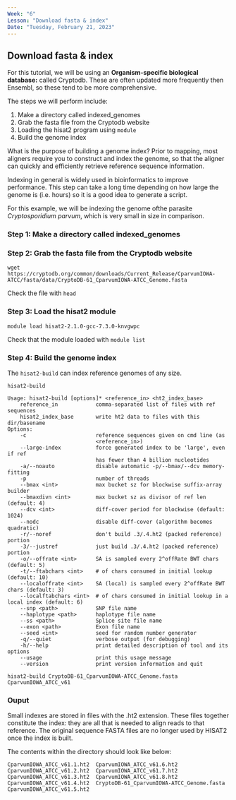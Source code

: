 ```yaml
---
Week: "6" 
Lesson: "Download fasta & index"
Date: "Tuesday, February 21, 2023"
---
```


## Download fasta & index

For this tutorial, we will be using an **Organism-specific biological database:** called Cryptodb. These are often updated more frequently then Ensembl, so these tend to be more comprehensive. 

The steps we will perform include: 
1. Make a directory called indexed_genomes
2. Grab the fasta file from the Cryptodb website 
3. Loading the hisat2 program using `module` 
4. Build the genome index 

What is the purpose of building a genome index? 
Prior to mapping, most aligners require you to construct and index the genome, so that the aligner can quickly and efficiently retrieve reference sequence information. 

Indexing in general is widely used in bioinformatics to improve performance. This step can take a long time depending on how large the genome is (i.e. hours) so it is a good idea to generate a script. 

For this example, we will be indexing the genome ofthe parasite *Cryptosporidium parvum*, which is very small in size in comparison. 

### Step 1: Make a directory called indexed_genomes

### Step 2: Grab the fasta file from the Cryptodb website 

```
wget https://cryptodb.org/common/downloads/Current_Release/CparvumIOWA-ATCC/fasta/data/CryptoDB-61_CparvumIOWA-ATCC_Genome.fasta
```

Check the file with `head`

### Step 3: Load the hisat2 module

```
module load hisat2-2.1.0-gcc-7.3.0-knvgwpc 
```

Check that the module loaded with `module list`

### Step 4: Build the genome index 
The `hisat2-build` can index reference genomes of any size. 

```
hisat2-build

Usage: hisat2-build [options]* <reference_in> <ht2_index_base>
    reference_in            comma-separated list of files with ref sequences
    hisat2_index_base       write ht2 data to files with this dir/basename
Options:
    -c                      reference sequences given on cmd line (as
                            <reference_in>)
    --large-index           force generated index to be 'large', even if ref
                            has fewer than 4 billion nucleotides
    -a/--noauto             disable automatic -p/--bmax/--dcv memory-fitting
    -p                      number of threads
    --bmax <int>            max bucket sz for blockwise suffix-array builder
    --bmaxdivn <int>        max bucket sz as divisor of ref len (default: 4)
    --dcv <int>             diff-cover period for blockwise (default: 1024)
    --nodc                  disable diff-cover (algorithm becomes quadratic)
    -r/--noref              don't build .3/.4.ht2 (packed reference) portion
    -3/--justref            just build .3/.4.ht2 (packed reference) portion
    -o/--offrate <int>      SA is sampled every 2^offRate BWT chars (default: 5)
    -t/--ftabchars <int>    # of chars consumed in initial lookup (default: 10)
    --localoffrate <int>    SA (local) is sampled every 2^offRate BWT chars (default: 3)
    --localftabchars <int>  # of chars consumed in initial lookup in a local index (default: 6)
    --snp <path>            SNP file name
    --haplotype <path>      haplotype file name
    --ss <path>             Splice site file name
    --exon <path>           Exon file name
    --seed <int>            seed for random number generator
    -q/--quiet              verbose output (for debugging)
    -h/--help               print detailed description of tool and its options
    --usage                 print this usage message
    --version               print version information and quit

```

```
hisat2-build CryptoDB-61_CparvumIOWA-ATCC_Genome.fasta CparvumIOWA_ATCC_v61
```

### Ouput

Small indexes are stored in files with the .ht2 extension. These files together constitute the index: they are all that is needed to align reads to that reference. The original sequence FASTA files are no longer used by HISAT2 once the index is built.

The contents within the directory should look like below: 
```
CparvumIOWA_ATCC_v61.1.ht2  CparvumIOWA_ATCC_v61.6.ht2
CparvumIOWA_ATCC_v61.2.ht2  CparvumIOWA_ATCC_v61.7.ht2
CparvumIOWA_ATCC_v61.3.ht2  CparvumIOWA_ATCC_v61.8.ht2
CparvumIOWA_ATCC_v61.4.ht2  CryptoDB-61_CparvumIOWA-ATCC_Genome.fasta
CparvumIOWA_ATCC_v61.5.ht2
```


